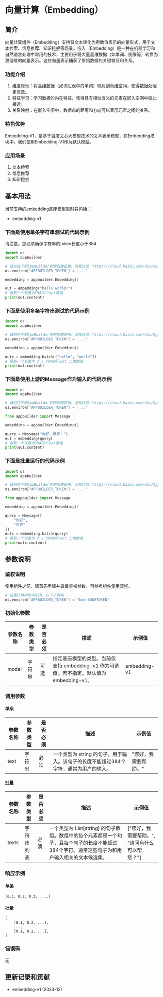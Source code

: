 # 向量计算（Embedding）

## 简介

向量计算组件（Embedding）支持将文本转化为用数值表示的向量形式，用于文本检索、信息推荐、知识挖掘等场景。嵌入（Embedding）是一种在机器学习和自然语言处理中常用的技术，主要用于将大量高维数据（如单词、图像等）转换为更低维的向量表示。这些向量表示捕获了原始数据的关键特征和关系。

### 功能介绍

1. 维度降低：将高维数据（如词汇表中的单词）映射到低维空间，使得数据处理更高效。
2. 特征学习：学习数据的内在特征，使得具有相似含义的元素在嵌入空间中彼此接近。
3. 关系映射：在嵌入空间中，数据点的距离和方向可以表示元素之间的关系。

### 特色优势

Embedding-V1，是基于百度文心大模型技术的文本表示模型，在Embedding模块中，我们使用Embedding-V1作为默认模型。

### 应用场景

1. 文本检索
2. 信息推荐
3. 知识挖掘

## 基本用法

当前支持的embedding底座模型暂时只包括：
- embedding-v1

### 下面是使用单条字符串测试的代码示例

请注意，您必须确保字符串的token长度小于384

```python
import os
import appbuilder

# 请前往千帆AppBuilder官网创建密钥，流程详见：https://cloud.baidu.com/doc/AppBuilder/s/Olq6grrt6#1%E3%80%81%E5%88%9B%E5%BB%BA%E5%AF%86%E9%92%A5
os.environ["APPBUILDER_TOKEN"] = '...'

embedding = appbuilder.Embedding()

out = embedding("hello world!")
# 得到一个长度为384的float数组
print(out.content)
```

### 下面是使用多条字符串测试的代码示例

```python
import os
import appbuilder

# 请前往千帆AppBuilder官网创建密钥，流程详见：https://cloud.baidu.com/doc/AppBuilder/s/Olq6grrt6#1%E3%80%81%E5%88%9B%E5%BB%BA%E5%AF%86%E9%92%A5
os.environ["APPBUILDER_TOKEN"] = '...'

embedding = appbuilder.Embedding()

outs = embedding.batch(["hello", "world"])
# 得到一个长度为 2 x 384的float 二维数组
print(out.content)
```

### 下面是使用上游的Message作为输入的代码示例

```python
import os
import appbuilder

# 请前往千帆AppBuilder官网创建密钥，流程详见：https://cloud.baidu.com/doc/AppBuilder/s/Olq6grrt6#1%E3%80%81%E5%88%9B%E5%BB%BA%E5%AF%86%E9%92%A5
os.environ["APPBUILDER_TOKEN"] = '...'

from appbuilder import Message

embedding = appbuilder.Embedding()

query = Message("你好，世界！")
out = embedding(query)
# 得到一个长度为384的float数组
print(out.content)
```

### 下面是批量运行的代码示例

```python
import os
import appbuilder

# 请前往千帆AppBuilder官网创建密钥，流程详见：https://cloud.baidu.com/doc/AppBuilder/s/Olq6grrt6#1%E3%80%81%E5%88%9B%E5%BB%BA%E5%AF%86%E9%92%A5
os.environ["APPBUILDER_TOKEN"] = '...'

from appbuilder import Message

embedding = appbuilder.Embedding()

query = Message([
    "你好",
    "世界"
])
outs = embedding.batch(query)
# 得到一个长度为 2 x 384的float 二维数组
print(outs.content)
```

## 参数说明

### 鉴权说明
使用组件之前，请首先申请并设置鉴权参数，可参考[组件使用流程](https://cloud.baidu.com/doc/AppBuilder/s/Olq6grrt6#1%E3%80%81%E5%88%9B%E5%BB%BA%E5%AF%86%E9%92%A5)。
```python
# 设置环境中的TOKEN，以下示例略
os.environ["APPBUILDER_TOKEN"] = "bce-YOURTOKEN"
```

### 初始化参数

| 参数名称 | 参数类型 | 是否必须 | 描述                                                         | 示例值           |
| -------- | -------- | -------- | ------------------------------------------------------------ | ---------------- |
| model    | 字符串   | 可选     | 指定底座模型的类型。当前仅支持 embedding-v1 作为可选值。若不指定，默认值为 embedding-v1。 | embedding-v1   |

### 调用参数

#### 单条

| 参数名称 | 参数类型 | 是否必须 | 描述                                                         | 示例值           |
| -------- | -------- | -------- | ------------------------------------------------------------ | ---------------- |
| text     | 字符串   | 必须     | 一个类型为 string 的句子，用于输入。该句子的长度不能超过384个字符，通常为用户的输入。 | "您好，我需要帮助。" |

#### 批量

| 参数名称 | 参数类型        | 是否必须 | 描述                                                             | 示例值                               |
| -------- | --------------- | -------- | ---------------------------------------------------------------- | ------------------------------------ |
| texts    | 字符串列表      | 必须     | 一个类型为 List[string] 的句子数组。数组中的每个元素都是一个句子，且每个句子的长度不能超过384个字符。通常这些句子为和用户输入相关的文本候选集。 | ["您好，我需要帮助。", "请问有什么可以帮您？"] |

### 响应示例

#### 单条

```
[0.1, 0.2, 0.3, ....]
```

#### 批量

```
[
    [0.1, 0.2, ...],
    ...,
    [0.1, 0.2, ...],
]
```

### 错误码

无

## 更新记录和贡献

* embedding-v1 (2023-12)
